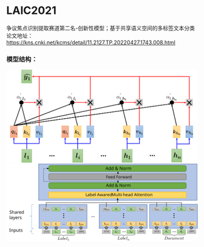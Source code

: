 # LAIC2021
争议焦点识别提取赛道第二名-创新性模型；基于共享语义空间的多标签文本分类  
论文地址：https://kns.cnki.net/kcms/detail/11.2127.TP.20220427.1743.008.html
### 模型结构：

![avatar](/images/图片2.svg)  
![avatar](/images/图片1.svg)
